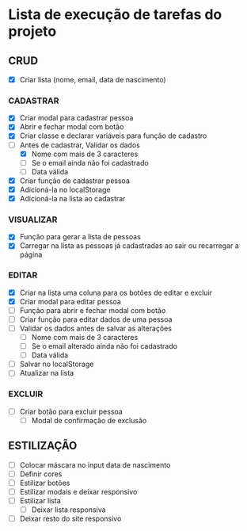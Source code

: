 # Lista de execução de tarefas do projeto

## CRUD
- [x] Criar lista (nome, email, data de nascimento)

### CADASTRAR
- [x] Criar modal para cadastrar pessoa
- [x] Abrir e fechar modal com botão
- [x] Criar classe e declarar variáveis para função de cadastro
- [ ] Antes de cadastrar, Validar os dados
    - [x] Nome com mais de 3 caracteres
    - [ ] Se o email ainda não foi cadastrado
    - [ ] Data válida
- [x] Criar função de cadastrar pessoa
- [x] Adicioná-la no localStorage
- [x] Adicioná-la na lista ao cadastrar

### VISUALIZAR
- [x] Função para gerar a lista de pessoas
- [x] Carregar na lista as pessoas já cadastradas ao sair ou recarregar a página

### EDITAR
- [x] Criar na lista uma coluna para os botões de editar e excluir
- [x] Criar modal para editar pessoa
- [ ] Função para abrir e fechar modal com botão
- [ ] Criar função para editar dados de uma pessoa
- [ ] Validar os dados antes de salvar as alterações
    - [ ] Nome com mais de 3 caracteres
    - [ ] Se o email alterado ainda não foi cadastrado
    - [ ] Data válida
- [ ] Salvar no localStorage
- [ ] Atualizar na lista

### EXCLUIR
- [ ] Criar botão para excluir pessoa
    - [ ] Modal de confirmação de exclusão

## ESTILIZAÇÃO
- [ ] Colocar máscara no input data de nascimento
- [ ] Definir cores
- [ ] Estilizar botões
- [ ] Estilizar modais e deixar responsivo
- [ ] Estilizar lista
    - [ ] Deixar lista responsiva
- [ ] Deixar resto do site responsivo
